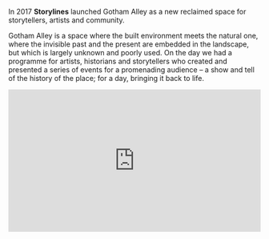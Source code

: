 In 2017 **Storylines** launched Gotham Alley as a new reclaimed space for storytellers, artists and community.

Gotham Alley is a space where the built environment meets the natural one, where the invisible past and the present are embedded in the landscape, but which is largely unknown and poorly used. On the day we had a programme for artists, historians and storytellers who created and presented a series of events for a promenading audience – a show and tell of the history of the place; for a day, bringing it back to life.

<div style="padding:56.25% 0 0 0;position:relative;"><iframe src="https://player.vimeo.com/video/231704848?byline=0&portrait=0" style="position:absolute;top:0;left:0;width:100%;height:100%;" frameborder="0" allow="autoplay; fullscreen" allowfullscreen></iframe></div><script src="https://player.vimeo.com/api/player.js"></script>
